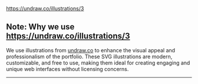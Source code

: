 https://undraw.co/illustrations/3

## Note: Why we use https://undraw.co/illustrations/3

We use illustrations from [undraw.co](https://undraw.co/illustrations/3) to enhance the visual appeal and professionalism of the portfolio. These SVG illustrations are modern, customizable, and free to use, making them ideal for creating engaging and unique web interfaces without licensing concerns.

---
